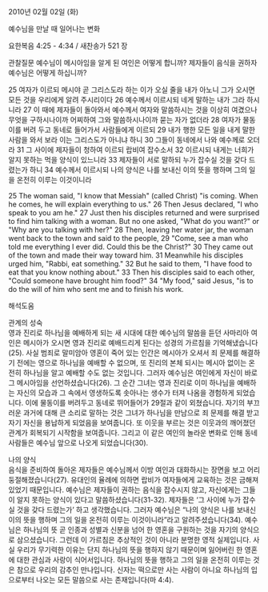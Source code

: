 2010년 02월 02일 (화)

예수님을 만날 때 일어나는 변화



요한복음 4:25 - 4:34 / 새찬송가 521 장


관찰질문
예수님이 메시아임을 알게 된 여인은 어떻게 합니까?
제자들이 음식을 권하자 예수님은 어떻게 하십니까?

25 여자가 이르되 메시야 곧 그리스도라 하는 이가 오실 줄을 내가 아노니 그가 오시면 모든 것을 우리에게 알려 주시리이다 
26 예수께서 이르시되 네게 말하는 내가 그라 하시니라 27 이 때에 제자들이 돌아와서 예수께서 여자와 말씀하시는 것을 이상히 여겼으나 무엇을 구하시나이까 어찌하여 그와 말씀하시나이까 묻는 자가 없더라 
28 여자가 물동이를 버려 두고 동네로 들어가서 사람들에게 이르되 
29 내가 행한 모든 일을 내게 말한 사람을 와서 보라 이는 그리스도가 아니냐 하니 
30 그들이 동네에서 나와 예수께로 오더라 
31 그 사이에 제자들이 청하여 이르되 랍비여 잡수소서 32 이르시되 내게는 너희가 알지 못하는 먹을 양식이 있느니라 
33 제자들이 서로 말하되 누가 잡수실 것을 갖다 드렸는가 하니 
34 예수께서 이르시되 나의 양식은 나를 보내신 이의 뜻을 행하며 그의 일을 온전히 이루는 이것이니라  

25 The woman said, "I know that Messiah" (called Christ) "is coming. When he comes, he will explain everything to us." 26 Then Jesus declared, "I who speak to you am he." 27 Just then his disciples returned and were surprised to find him talking with a woman. But no one asked, "What do you want?" or "Why are you talking with her?" 28 Then, leaving her water jar, the woman went back to the town and said to the people, 29 "Come, see a man who told me everything I ever did. Could this be the Christ?" 30 They came out of the town and made their way toward him. 
31 Meanwhile his disciples urged him, "Rabbi, eat something." 32 But he said to them, "I have food to eat that you know nothing about." 33 Then his disciples said to each other, "Could someone have brought him food?" 34 "My food," said Jesus, "is to do the will of him who sent me and to finish his work.

해석도움





관계의 성숙  
영과 진리로 하나님을 예배하게 되는 새 시대에 대한 예수님의 말씀을 듣던 사마리아 여인은 메시아가 오시면 영과 진리로 예배드리게 된다는 성경의 가르침을 기억해냈습니다(25). 사실 범죄로 말미암아 영혼이 죽어 있는 인간은 메시아가 오셔서 죄 문제를 해결하기 전에는 영으로 하나님을 예배할 수 없으며, 또 진리의 본체 되시는 메시아 없이는 온전히 하나님을 알고 예배할 수도 없는 것입니다. 그러자 예수님은 여인에게 자신이 바로 그 메시아임을 선언하셨습니다(26). 그 순간 그녀는 영과 진리로 이미 하나님을 예배하는 자신의 모습과 그 속에서 영생하도록 솟아나는 생수가 터져 나옴을 경험하게 되었습니다. 이에 물동이를 버려두고 동네로 뛰어들어가 29절과 같이 외쳤습니다. 자기의 부끄러운 과거에 대해 큰 소리로 말하는 것은 그녀가 하나님을 만남으로 죄 문제를 해결 받고 자기 자신을 용납하게 되었음을 보여줍니다. 또 이웃을 부르는 것은 이웃과의 깨어졌던 관계가 회복되기 시작함을 보여줍니다. 그리고 이 같은 여인의 놀라운 변화로 인해 동네 사람들은 예수님 앞으로 나오게 되었습니다(30). 

나의 양식  
음식을 준비하여 돌아온 제자들은 예수님께서 이방 여인과 대화하시는 장면을 보고 어리둥절해졌습니다(27). 유대인의 율례에 의하면 랍비가 여자들에게 교육하는 것은 금해져 있었기 때문입니다. 예수님은 제자들이 권하는 음식을 잡수시지 않고, 자신에게는 그들이 알지 못하는 양식이 있다고 말씀하셨습니다(31-32). 제자들은 ‘그 사이에 누가 잡수실 것을 갖다 드렸는가’ 하고 생각했습니다. 그러자 예수님은 “나의 양식은 나를 보내신 이의 뜻을 행하며 그의 일을 온전히 이루는 이것이니라”라고 알려주셨습니다(34). 예수님은 하나님의 뜻 곧 인종과 성별과 신분을 넘어 한 영혼을 구원하는 것을 자기의 양식으로 삼으셨습니다. 그런데 이 가르침은 추상적인 것이 아니라 분명한 영적 실제입니다. 사실 우리가 무기력한 이유는 단지 하나님의 뜻을 행하지 않기 때문이며 잃어버린 한 영혼에 대한 관심과 사랑이 식어서입니다. 하나님의 뜻을 행하고 그의 일을 온전히 이루는 것은 참으로 우리의 감추인 만나입니다. 신자는 떡으로만 사는 사람이 아니요 하나님의 입으로부터 나오는 모든 말씀으로 사는 존재입니다(마 4:4).